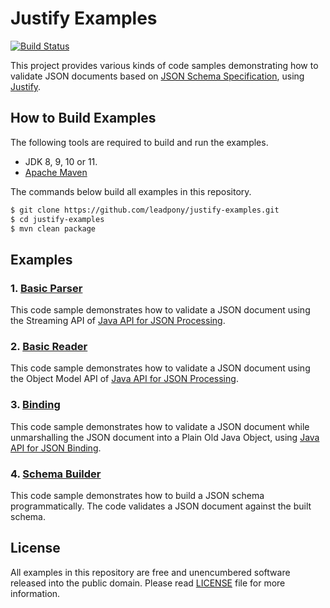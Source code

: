 # Justify Examples
[![Build Status](https://travis-ci.org/leadpony/justify-examples.svg?branch=master)](https://travis-ci.org/leadpony/justify-examples)

This project provides various kinds of code samples demonstrating how to validate JSON documents based on [JSON Schema Specification], using [Justify].

## How to Build Examples

The following tools are required to build and run the examples.

* JDK 8, 9, 10 or 11.
* [Apache Maven]

The commands below build all examples in this repository.

```bash
$ git clone https://github.com/leadpony/justify-examples.git
$ cd justify-examples
$ mvn clean package
```

## Examples

### 1. [Basic Parser](justify-examples-basicparser/)

This code sample demonstrates how to validate a JSON document using the Streaming API of [Java API for JSON Processing].

### 2. [Basic Reader](justify-examples-basicreader/)

This code sample demonstrates how to validate a JSON document using the Object Model API of [Java API for JSON Processing].

### 3. [Binding](justify-examples-binding/)

This code sample demonstrates how to validate a JSON document while unmarshalling the JSON document into a Plain Old Java Object, using [Java API for JSON Binding].

### 4. [Schema Builder](justify-examples-schemabuilder/)

This code sample demonstrates how to build a JSON schema programmatically.
The code validates a JSON document against the built schema.

## License

All examples in this repository are free and unencumbered software released into the public domain. Please read [LICENSE] file for more information.

[JSON Schema Specification]: https://json-schema.org/
[Justify]: https://github.com/leadpony/justify
[Java API for JSON Processing]: https://javaee.github.io/jsonp/
[Java API for JSON Binding]: http://json-b.net/
[LICENSE]: LICENSE
[Apache Maven]: https://maven.apache.org/

